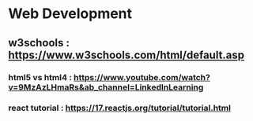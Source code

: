 # Web Development 

## w3schools : https://www.w3schools.com/html/default.asp

### html5 vs html4 :  https://www.youtube.com/watch?v=9MzAzLHmaRs&ab_channel=LinkedInLearning

### react tutorial : https://17.reactjs.org/tutorial/tutorial.html
